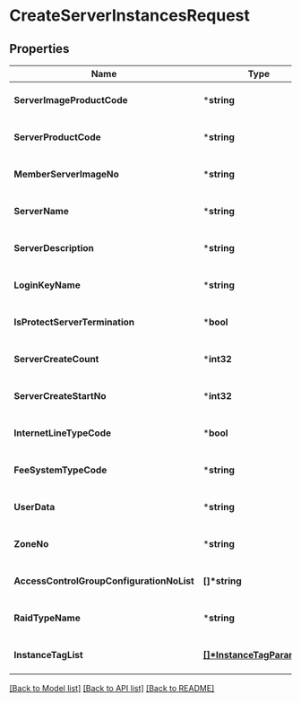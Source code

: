 # CreateServerInstancesRequest

## Properties
Name | Type | Description | Notes
------------ | ------------- | ------------- | -------------
**ServerImageProductCode** | ***string** | 서버이미지상품코드 | [optional] [default to null]
**ServerProductCode** | ***string** | 서버상품코드 | [optional] [default to null]
**MemberServerImageNo** | ***string** | 회원서버이미지번호 | [optional] [default to null]
**ServerName** | ***string** | 서버명 | [optional] [default to null]
**ServerDescription** | ***string** | 서버설명 | [optional] [default to null]
**LoginKeyName** | ***string** | 로그인키명 | [optional] [default to null]
**IsProtectServerTermination** | ***bool** | 반납보호여부 | [optional] [default to null]
**ServerCreateCount** | ***int32** | 서버생성갯수 | [optional] [default to null]
**ServerCreateStartNo** | ***int32** | 서버생성시작번호 | [optional] [default to null]
**InternetLineTypeCode** | ***bool** | 인터넷라인구분코드 | [optional] [default to null]
**FeeSystemTypeCode** | ***string** | 요금제구분코드 | [optional] [default to null]
**UserData** | ***string** | 사용자데이터 | [optional] [default to null]
**ZoneNo** | ***string** | ZONE번호 | [optional] [default to null]
**AccessControlGroupConfigurationNoList** | **[]\*string** | ACG설정번호리스트 | [optional] [default to null]
**RaidTypeName** | ***string** | RAID구분이름 | [optional] [default to null]
**InstanceTagList** | **[[]\*InstanceTagParameter](InstanceTagParameter.md)** | 인스턴스태그리스트 | [optional] [default to null]

[[Back to Model list]](../README.md#documentation-for-models) [[Back to API list]](../README.md#documentation-for-api-endpoints) [[Back to README]](../README.md)


